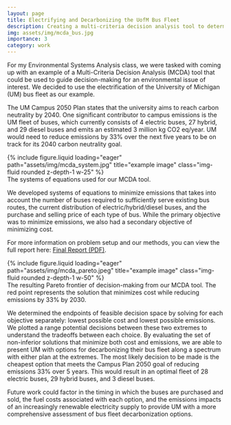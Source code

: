 ```yaml
---
layout: page
title: Electrifying and Decarbonizing the UofM Bus Fleet
description: Creating a multi-criteria decision analysis tool to determine the optimal mix of electric, hybrid, and diesel buses to achieve net carbon goals.
img: assets/img/mcda_bus.jpg
importance: 3
category: work
---
```


For my Environmental Systems Analysis class, we were tasked with coming up with an example of a Multi-Criteria Decision Analysis (MCDA) tool that could be used to guide decision-making for an environmental issue of interest. We decided to use the electrification of the University of Michigan (UM) bus fleet as our example.

The UM Campus 2050 Plan states that the university aims to reach carbon neutrality by 2040. One significant contributor to campus emissions is the UM fleet of buses, which currently consists of 4 electric buses, 27 hybrid, and 29 diesel buses and emits an estimated 3 million kg CO2 eq/year. UM would need to reduce emissions by 33% over the next five years to be on track for its 2040 carbon neutrality goal.

<div class="row">
    <div class="col-sm mt-3 mt-md-0">
        {% include figure.liquid loading="eager" path="assets/img/mcda_system.jpg" title="example image" class="img-fluid rounded z-depth-1 w-25" %}
    </div>
</div>
<div class="caption">
    The systems of equations used for our MCDA tool.
</div>

We developed systems of equations to minimize emissions that takes into account the number of buses required to sufficiently serve existing bus routes, the current distribution of electric/hybrid/diesel buses, and the purchase and selling price of each type of bus. While the primary objective was to minimize emissions, we also had a secondary objective of minimizing cost.<p>For more information on problem setup and our methods, you can view the full report here: <a href="/assets/pdf/systems_final_report.pdf" target="_blank">Final Report (PDF)</a>.</p>

<div class="row">
    <div class="col-sm mt-3 mt-md-0">
        {% include figure.liquid loading="eager" path="assets/img/mcda_pareto.jpeg" title="example image" class="img-fluid rounded z-depth-1 w-50" %}
    </div>
</div>
<div class="caption">
    The resulting Pareto frontier of decision-making from our MCDA tool. The red point represents the solution that minimizes cost while reducing emissions by 33% by 2030.
</div>

We determined the endpoints of feasible decision space by solving for each objective separately: lowest possible cost and lowest possible emissions. We plotted a range potential decisions between these two extremes to understand the tradeoffs between each choice. By evaluating the set of non-inferior solutions that minimize both cost and emissions, we are able to present UM with options for decarbonizing their bus fleet along a spectrum with either plan at the extremes. The most likely decision to be made is the cheapest option that meets the Campus Plan 2050 goal of reducing emissions 33% over 5 years. This would result in an optimal fleet of 28 electric buses, 29 hybrid buses, and 3 diesel buses. 

Future work could factor in the timing in which the buses are purchased and sold, the fuel costs associated with each option, and the emissions impacts of an increasingly renewable electricity supply to provide UM with a more comprehensive assessment of bus fleet decarbonization options.